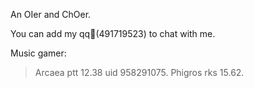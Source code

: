 An OIer and ChOer.

You can add my qq🐧(491719523) to chat with me.

Music gamer:
> Arcaea ptt 12.38 uid 958291075.
> Phigros rks 15.62.
